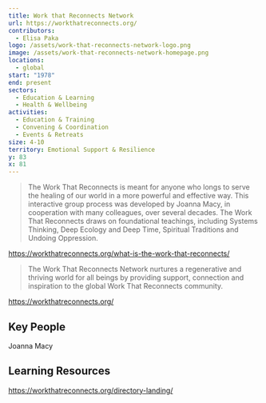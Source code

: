 ```yaml
---
title: Work that Reconnects Network
url: https://workthatreconnects.org/
contributors:
  - Elisa Paka
logo: /assets/work-that-reconnects-network-logo.png
image: /assets/work-that-reconnects-network-homepage.png
locations:
  - global
start: "1978"
end: present
sectors:
  - Education & Learning
  - Health & Wellbeing
activities:
  - Education & Training
  - Convening & Coordination
  - Events & Retreats
size: 4-10
territory: Emotional Support & Resilience
y: 83
x: 81
---
```

> The Work That Reconnects is meant for anyone who longs to serve the healing of our world in a more powerful and effective way. This interactive group process was developed by Joanna Macy, in cooperation with many colleagues, over several decades. The Work That Reconnects draws on foundational teachings, including Systems Thinking, Deep Ecology and Deep Time, Spiritual Traditions and Undoing Oppression.

https://workthatreconnects.org/what-is-the-work-that-reconnects/

> The Work That Reconnects Network nurtures a regenerative and thriving world for all beings by providing support, connection and inspiration to the global Work That Reconnects community.

https://workthatreconnects.org/

## Key People

Joanna Macy

## Learning Resources

https://workthatreconnects.org/directory-landing/
